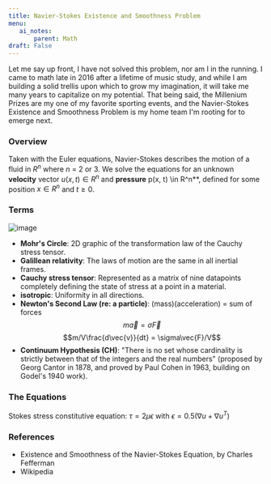 ```yaml
---
title: Navier-Stokes Existence and Smoothness Problem
menu:
   ai_notes:
       parent: Math
draft: False
---
```


Let me say up front, I have not solved this problem, nor am I in the
running. I came to math late in 2016 after a lifetime of music study,
and while I am building a solid trellis upon which to grow my
imagination, it will take me many years to capitalize on my potential.
That being said, the Millenium Prizes are my one of my favorite sporting events, and the
Navier-Stokes Existence and Smoothness Problem is my home team I'm rooting for to emerge next. 

### Overview
Taken with the Euler equations, Navier-Stokes describes the motion of a fluid in
$R^{n}$ where $n$ = 2 or 3. We solve the equations for an unknown **velocity** 
vector $u(x, t) \in R^n$ and **pressure** p(x, t) \in R^n**, defined for some 
position $x\in R^n$ and $t \geq 0$. 

### Terms

![image](mohr.png)

* **Mohr's Circle**: 2D graphic of the transformation law of the Cauchy stress tensor. 
* **Galillean relativity**: The laws of motion are the same in all inertial frames.
* **Cauchy stress tensor**: Represented as a matrix of nine datapoints completely defining the
state of stress at a point in a material.
* **isotropic**: Uniformity in all directions.
* **Newton's Second Law (re: a particle)**: (mass)(acceleration) = sum of forces
$$m\vec{a} = \sigma\vec{F}$$
$$m/V\frac{d\vec{v}}{dt} = \sigma\vec{F}/V$$
* **Continuum Hypothesis (CH)**: "There is no set whose cardinality is strictly between
that of the integers and the real numbers" (proposed by Georg Cantor in 1878, and proved
by Paul Cohen in 1963, building on Godel's 1940 work). 

### The Equations

Stokes stress constitutive equation: $\tau = 2\mu\epsilon$ with $\epsilon=0.5(\nabla u + \nabla u^T)$

### References

* Existence and Smoothness of the Navier-Stokes Equation, by Charles Fefferman
* Wikipedia
